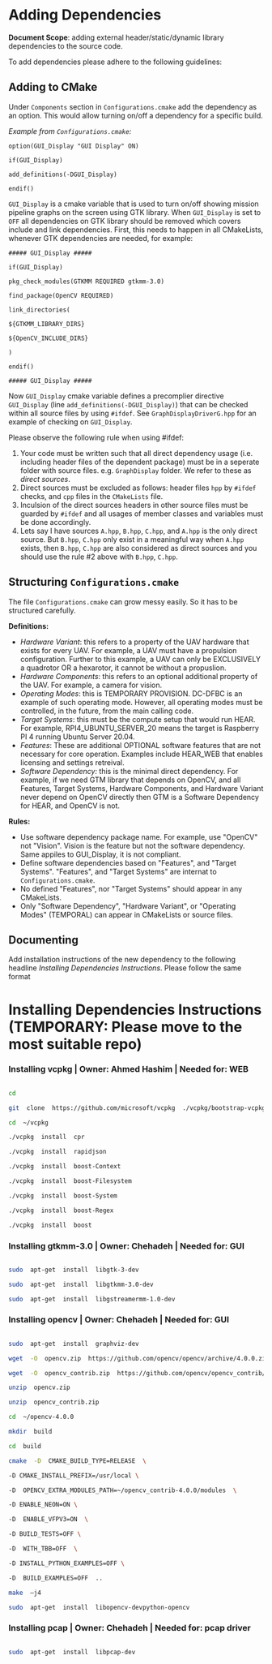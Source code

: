 
# Adding Dependencies
**Document Scope**: adding external header/static/dynamic library dependencies to the source code.

To add dependencies please adhere to the following guidelines:

## Adding to CMake

Under `Components` section in `Configurations.cmake` add the dependency as an option. This would allow turning on/off a dependency for a specific build.


*Example from `Configurations.cmake`:*

  
```
option(GUI_Display "GUI Display" ON)

if(GUI_Display)

add_definitions(-DGUI_Display)

endif()
```

`GUI_Display` is a cmake variable that is used to turn on/off showing mission pipeline graphs on the screen using GTK library. When `GUI_Display` is set to `OFF` all dependencies on GTK library should be removed which covers include and link dependencies. First, this needs to happen in all CMakeLists, whenever GTK dependencies are needed, for example:

```
##### GUI_Display #####

if(GUI_Display)

pkg_check_modules(GTKMM REQUIRED gtkmm-3.0)

find_package(OpenCV REQUIRED)

link_directories(

${GTKMM_LIBRARY_DIRS}

${OpenCV_INCLUDE_DIRS}

)

endif()

##### GUI_Display #####
```

Now `GUI_Display` cmake variable defines a precomplier directive `GUI_Display` (line `add_definitions(-DGUI_Display)`) that can be checked within all source files by using `#ifdef`. See `GraphDisplayDriverG.hpp` for an example of checking on `GUI_Display`.

Please observe the following rule when using #ifdef:
1. Your code must be written such that all direct dependency usage (i.e. including header files of the dependent package) must be in a seperate folder with source files. e.g. `GraphDisplay` folder. We refer to these as *direct sources*.
2. Direct sources must be excluded as follows: header files `hpp` by `#ifdef` checks, and `cpp` files in the `CMakeLists` file.
3. Inculsion of the direct sources headers in other source files must be guarded by `#ifdef` and all usages of member classes and variables must be done accordingly.
4. Lets say I have sources `A.hpp`, `B.hpp`, `C.hpp`, and `A.hpp` is the only direct source. But `B.hpp`, `C.hpp` only exist in a meaningful way when `A.hpp` exists, then `B.hpp`, `C.hpp` are also considered as direct sources and you should use the rule #2 above with `B.hpp`, `C.hpp`.
  
## Structuring `Configurations.cmake`
The file `Configurations.cmake` can grow messy easily. So it has to be structured carefully. 

**Definitions:**

- *Hardware Variant*: this refers to a property of the UAV hardware that exists for every UAV. For example, a UAV must have a propulsion configuration. Further to this example, a UAV can only be EXCLUSIVELY a quadrotor OR a hexarotor, it cannot be without a propuslion.
- *Hardware Components*: this refers to an optional additional property of the UAV. For example, a camera for vision.
- *Operating Modes*: this is TEMPORARY PROVISION. DC-DFBC is an example of such operating mode. However, all operating modes must be controlled, in the future, from the main calling code.
- *Target Systems*: this must be the compute setup that would run HEAR. For example, RPI4_UBUNTU_SERVER_20 means the target is Raspberry PI 4 running Ubuntu Server 20.04.
- *Features*: These are additional OPTIONAL software features that are not necessary for core operation. Examples include HEAR_WEB that enables licensing and settings retreival.
- *Software Dependency:* this is the minimal direct dependency. For example, if we need GTM library that depends on OpenCV, and all Features, Target Systems, Hardware Components, and Hardware Variant never depend on OpenCV directly then GTM is a Software Dependency for HEAR, and OpenCV is not.

**Rules:**

- Use software dependency package name. For example, use "OpenCV" not "Vision". Vision is the feature but not the software dependency. Same appiles to GUI_Display, it is not compliant.
- Define software dependencies based on "Features", and "Target Systems". "Features", and "Target Systems" are internat to `Configurations.cmake`.
- No defined "Features", nor "Target Systems" should appear in any CMakeLists.
- Only "Software Dependency", "Hardware Variant", or "Operating Modes" (TEMPORAL) can appear in CMakeLists or source files.

## Documenting

Add installation instructions of the new dependency to the following headline *Installing Dependencies Instructions*. Please follow the same format

  

# Installing Dependencies Instructions (TEMPORARY: Please move to the most suitable repo)

  

### Installing vcpkg | Owner: Ahmed Hashim | Needed for: WEB

  

```bash

cd

git  clone  https://github.com/microsoft/vcpkg  ./vcpkg/bootstrap-vcpkg.sh

cd  ~/vcpkg

./vcpkg  install  cpr

./vcpkg  install  rapidjson

./vcpkg  install  boost-Context

./vcpkg  install  boost-Filesystem

./vcpkg  install  boost-System

./vcpkg  install  boost-Regex

./vcpkg  install  boost

```

  

### Installing gtkmm-3.0 | Owner: Chehadeh | Needed for: GUI

  

```bash

sudo  apt-get  install  libgtk-3-dev

sudo  apt-get  install  libgtkmm-3.0-dev

sudo  apt-get  install  libgstreamermm-1.0-dev

```

  

### Installing opencv | Owner: Chehadeh | Needed for: GUI

  

```bash

sudo  apt-get  install  graphviz-dev

wget  -O  opencv.zip  https://github.com/opencv/opencv/archive/4.0.0.zip

wget  -O  opencv_contrib.zip  https://github.com/opencv/opencv_contrib/archive/4.0.0.zip

unzip  opencv.zip

unzip  opencv_contrib.zip

cd  ~/opencv-4.0.0

mkdir  build

cd  build

cmake  -D  CMAKE_BUILD_TYPE=RELEASE  \

-D CMAKE_INSTALL_PREFIX=/usr/local \

-D  OPENCV_EXTRA_MODULES_PATH=~/opencv_contrib-4.0.0/modules  \

-D ENABLE_NEON=ON \

-D  ENABLE_VFPV3=ON  \

-D BUILD_TESTS=OFF \

-D  WITH_TBB=OFF  \

-D INSTALL_PYTHON_EXAMPLES=OFF \

-D  BUILD_EXAMPLES=OFF  ..

make  –j4

sudo  apt-get  install  libopencv-devpython-opencv

```

  

### Installing pcap | Owner: Chehadeh | Needed for: pcap driver

  

```bash

sudo  apt-get  install  libpcap-dev

```
